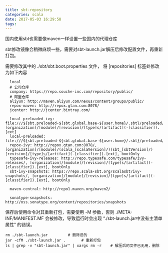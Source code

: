 ```yaml
---
title: sbt-repository
categories: scala
date: 2017-05-03 16:29:58
tags:
---
```


国内使用sbt也需要像maven一样设置一些国内的代理仓库

sbt修改镜像会稍微麻烦一些，需要对sbt-launch.jar解压后修改配置文件，再重新打包。

需要修改其中的 ./sbt/sbt.boot.properties 文件，
将 [repositories] 标签处修改为如下内容

```
  local
  # 公司仓库
  company: https://repo.souche-inc.com/repository/public/
  # 阿里仓库
  aliyun: http://maven.aliyun.com/nexus/content/groups/public/
  repox-maven: http://repox.gtan.com:8078/
  jcenter: http://jcenter.bintray.com/

  local-preloaded-ivy: file:///${sbt.preloaded-${sbt.global.base-${user.home}/.sbt}/preloaded/}, [organization]/[module]/[revision]/[type]s/[artifact](-[classifier]).[ext]
  local-preloaded: file:///${sbt.preloaded-${sbt.global.base-${user.home}/.sbt}/preloaded/}
  repox-ivy: http://repox.gtan.com:8078/, [organization]/[module]/(scala_[scalaVersion]/)(sbt_[sbtVersion]/)[revision]/[type]s/[artifact](-[classifier]).[ext], bootOnly
  typesafe-ivy-releases: http://repo.typesafe.com/typesafe/ivy-releases/, [organization]/[module]/[revision]/[type]s/[artifact](-[classifier]).[ext], bootOnly
  sbt-ivy-snapshots: https://repo.scala-sbt.org/scalasbt/ivy-snapshots/, [organization]/[module]/[revision]/[type]s/[artifact](-[classifier]).[ext], bootOnly
  
  maven-central: http://repo1.maven.org/maven2/

  sonatype-snapshots: http://oss.sonatype.org/content/repositories/snapshots
```

保存后使用命令对其重新打包，需要使用 -M 参数，否则 ./META-INF/MANIFEST.MF 会被修改，导致运行时会出现 “./sbt-launch.jar中没有主清单属性” 的错误。
```
rm ./sbt-launch.jar         # 删除旧的
jar -cfM ./sbt-launch.jar .       # 重新打包
ls | grep -v "sbt-launch.jar" | xargs rm -r    # 解压后的文件已无用，删除
```
